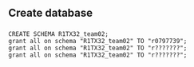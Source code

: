 ## Create database

### 
```
CREATE SCHEMA R1TX32_team02;
grant all on schema "R1TX32_team02" TO "r0797739";
grant all on schema "R1TX32_team02" TO "r???????";
grant all on schema "R1TX32_team02" TO "r???????";
```

```

```
<!--stackedit_data:
eyJoaXN0b3J5IjpbLTE1Nzg1MTk2ODVdfQ==
-->